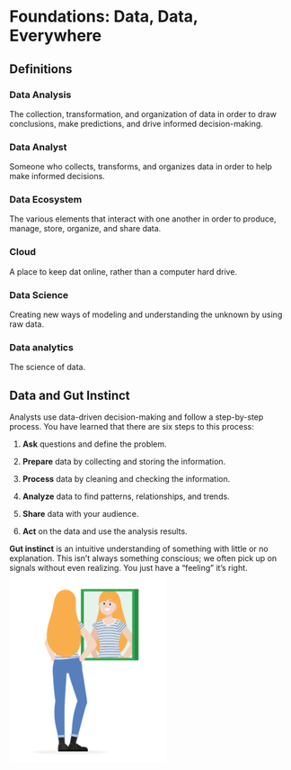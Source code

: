 # Foundations: Data, Data, Everywhere

## Definitions

### Data Analysis
The collection, transformation, and organization of data in order to draw conclusions, make predictions, and drive informed decision-making.

### Data Analyst
Someone who collects, transforms, and organizes data in order to help make informed decisions.

### Data Ecosystem
The various elements that interact with one another in order to produce, manage, store, organize, and share data.

### Cloud
A place to keep dat online, rather than a computer hard drive.

### Data Science
Creating new ways of modeling and understanding the unknown by using raw data.

### Data analytics
The science of data.


## Data and Gut Instinct

Analysts use data-driven decision-making and follow a step-by-step process. You have learned that there are six steps to this process:

1. **Ask** questions and define the problem.

2. **Prepare** data by collecting and storing the information.

3. **Process** data by cleaning and checking the information.

4. **Analyze** data to find patterns, relationships, and trends.

5. **Share** data with your audience.

6. **Act** on the data and use the analysis results.

**Gut instinct** is an intuitive understanding of something with little or no explanation. This isn’t always something conscious; we often pick up on signals without even realizing. You just have a “feeling” it’s right.
<br>
![Image of a person standing in front of a mirror, smiling at their reflection](https://github.com/chasinggreg/Google-Data-Analytics/blob/master/Foundations/woman_mirror.png)

